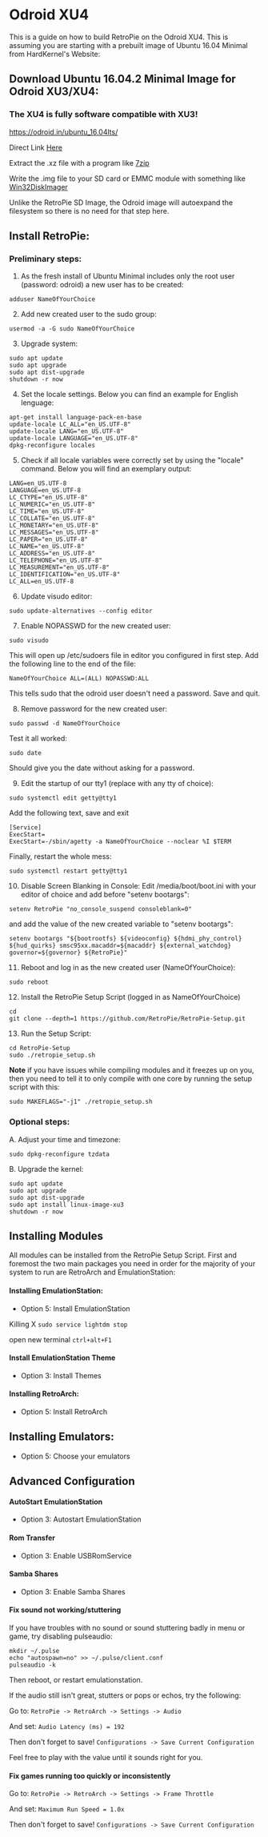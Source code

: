 # Odroid XU4

This is a guide on how to build RetroPie on the Odroid XU4. This is assuming you are starting with a prebuilt image of Ubuntu 16.04 Minimal from HardKernel's Website:

## Download Ubuntu 16.04.2 Minimal Image for Odroid XU3/XU4:

### The XU4 is fully software compatible with XU3!

https://odroid.in/ubuntu_16.04lts/

Direct Link [Here](https://odroid.in/ubuntu_16.04lts/ubuntu-16.04.2-minimal-odroid-xu4-20170516.img.xz)

Extract the .xz file with a program like [7zip](http://www.7-zip.org/download.html)

Write the .img file to your SD card or EMMC module with something like [Win32DiskImager](http://sourceforge.net/projects/win32diskimager/)

Unlike the RetroPie SD Image, the Odroid image will autoexpand the filesystem so there is no need for that step here.

## Install RetroPie:

### Preliminary steps:

1. As the fresh install of Ubuntu Minimal includes only the root user (password: odroid) a new user has to be created:
```
adduser NameOfYourChoice
```
2. Add new created user to the sudo group:
```
usermod -a -G sudo NameOfYourChoice
```
3. Upgrade system:
```
sudo apt update
sudo apt upgrade
sudo apt dist-upgrade
shutdown -r now
```
4. Set the locale settings. Below you can find an example for English lenguage:
```    
apt-get install language-pack-en-base
update-locale LC_ALL="en_US.UTF-8"
update-locale LANG="en_US.UTF-8"
update-locale LANGUAGE="en_US.UTF-8"
dpkg-reconfigure locales
```
5. Check if all locale variables were correctly set by using the "locale" command. Below you will find an exemplary output: 
```
LANG=en_US.UTF-8
LANGUAGE=en_US.UTF-8
LC_CTYPE="en_US.UTF-8"
LC_NUMERIC="en_US.UTF-8"
LC_TIME="en_US.UTF-8"
LC_COLLATE="en_US.UTF-8"
LC_MONETARY="en_US.UTF-8"
LC_MESSAGES="en_US.UTF-8"
LC_PAPER="en_US.UTF-8"
LC_NAME="en_US.UTF-8"
LC_ADDRESS="en_US.UTF-8"
LC_TELEPHONE="en_US.UTF-8"
LC_MEASUREMENT="en_US.UTF-8"
LC_IDENTIFICATION="en_US.UTF-8"
LC_ALL=en_US.UTF-8
```
6. Update visudo editor:
```
sudo update-alternatives --config editor
```
7. Enable NOPASSWD for the new created user:
```
sudo visudo
```
This will open up /etc/sudoers file in editor you configured in first step. Add the following line to the end of the file:
```
NameOfYourChoice ALL=(ALL) NOPASSWD:ALL
```
This tells sudo that the odroid user doesn't need a password. Save and quit.

8. Remove password for the new created user:
```
sudo passwd -d NameOfYourChoice
```
Test it all worked:
```
sudo date
```
Should give you the date without asking for a password.

9. Edit the startup of our tty1 (replace with any tty of choice):
```
sudo systemctl edit getty@tty1
```
Add the following text, save and exit
```
[Service]
ExecStart=
ExecStart=-/sbin/agetty -a NameOfYourChoice --noclear %I $TERM
```
Finally, restart the whole mess:
```
sudo systemctl restart getty@tty1
```
10. Disable Screen Blanking in Console:
Edit /media/boot/boot.ini with your editor of choice and add before "setenv bootargs":
```
setenv RetroPie "no_console_suspend consoleblank=0"
```
and add the value of the new created variable to "setenv bootargs":
```
setenv bootargs "${bootrootfs} ${videoconfig} ${hdmi_phy_control} ${hud_quirks} smsc95xx.macaddr=${macaddr} ${external_watchdog} governor=${governor} ${RetroPie}"

```
11. Reboot and log in as the new created user (NameOfYourChoice):
```
sudo reboot
```
12. Install the RetroPie Setup Script (logged in as NameOfYourChoice)
```
cd
git clone --depth=1 https://github.com/RetroPie/RetroPie-Setup.git
```
13. Run the Setup Script:
```
cd RetroPie-Setup
sudo ./retropie_setup.sh
```

**Note** if you have issues while compiling modules and it freezes up on you, then you need to tell it to only compile with one core by running the setup script with this:

```
sudo MAKEFLAGS="-j1" ./retropie_setup.sh
```
### Optional steps:
A. Adjust your time and timezone:
```
sudo dpkg-reconfigure tzdata
```
B. Upgrade the kernel:
```
sudo apt update
sudo apt upgrade
sudo apt dist-upgrade
sudo apt install linux-image-xu3
shutdown -r now
```

## Installing Modules

All modules can be installed from the RetroPie Setup Script. First and foremost the two main packages you need in order for the majority of your system to run are RetroArch and EmulationStation:

#### Installing EmulationStation:

- Option 5: Install EmulationStation

Killing X `sudo service lightdm stop`

open new terminal `ctrl+alt+F1`

#### Install EmulationStation Theme

- Option 3: Install Themes

#### Installing RetroArch:

- Option 5: Install RetroArch

## Installing Emulators:

- Option 5: Choose your emulators

## Advanced Configuration

#### AutoStart EmulationStation

- Option 3: Autostart EmulationStation 

#### Rom Transfer

- Option 3: Enable USBRomService

#### Samba Shares

- Option 3: Enable Samba Shares

#### Fix sound not working/stuttering

If you have troubles with no sound or sound stuttering badly in menu or game, try disabling pulseaudio:

    mkdir ~/.pulse
    echo "autospawn=no" >> ~/.pulse/client.conf
    pulseaudio -k

Then reboot, or restart emulationstation.

If the audio still isn't great, stutters or pops or echos, try the following:

Go to: `RetroPie -> RetroArch -> Settings -> Audio`

And set: `Audio Latency (ms) = 192`

Then don't forget to save! `Configurations -> Save Current Configuration`

Feel free to play with the value until it sounds right for you.

#### Fix games running too quickly or inconsistently

Go to: `RetroPie -> RetroArch -> Settings -> Frame Throttle`

And set: `Maximum Run Speed = 1.0x`

Then don't forget to save! `Configurations -> Save Current Configuration`
